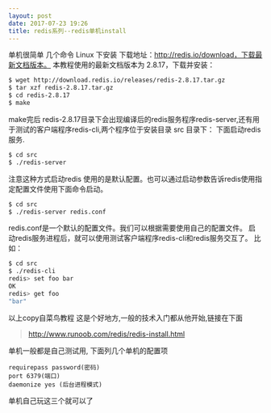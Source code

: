 ```yaml
---
layout: post
date: 2017-07-23 19:26
title: redis系列--redis单机install
---
```


单机很简单 几个命令
Linux 下安装
下载地址：<http://redis.io/download，下载最新文档版本。>
本教程使用的最新文档版本为 2.8.17，下载并安装：

```bash
$ wget http://download.redis.io/releases/redis-2.8.17.tar.gz
$ tar xzf redis-2.8.17.tar.gz
$ cd redis-2.8.17
$ make
```

make完后 redis-2.8.17目录下会出现编译后的redis服务程序redis-server,还有用于测试的客户端程序redis-cli,两个程序位于安装目录 src 目录下：
下面启动redis服务.

```bash
$ cd src
$ ./redis-server
```

注意这种方式启动redis 使用的是默认配置。也可以通过启动参数告诉redis使用指定配置文件使用下面命令启动。

```bash
$ cd src
$ ./redis-server redis.conf
```

redis.conf是一个默认的配置文件。我们可以根据需要使用自己的配置文件。
启动redis服务进程后，就可以使用测试客户端程序redis-cli和redis服务交互了。 比如：

```bash
$ cd src
$ ./redis-cli
redis> set foo bar
OK
redis> get foo
"bar"
```

以上copy自菜鸟教程 这是个好地方,一般的技术入门都从他开始,链接在下面
> http://www.runoob.com/redis/redis-install.html

单机一般都是自己测试用,
下面列几个单机的配置项

```text
requirepass password(密码)
port 6379(端口)
daemonize yes (后台进程模式)

```

单机自己玩这三个就可以了